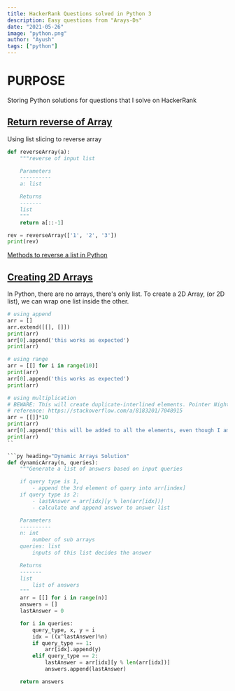 ```yaml
---
title: HackerRank Questions solved in Python 3
description: Easy questions from "Arays-Ds"
date: "2021-05-26"
image: "python.png"
author: "Ayush"
tags: ["python"]
---
```


# PURPOSE

Storing Python solutions for questions that I solve on HackerRank

## [Return reverse of Array](https://www.hackerrank.com/challenges/arrays-ds/problem)

Using list slicing to reverse array
```py
def reverseArray(a):
    """reverse of input list

    Parameters
    ----------
    a: list

    Returns
    -------
    list
    """
    return a[::-1]

rev = reverseArray(['1', '2', '3'])
print(rev)
```
[Methods to reverse a list in Python](https://www.geeksforgeeks.org/python-reversing-list/)

## [Creating 2D Arrays](https://www.hackerrank.com/challenges/dynamic-array/problem)

In Python, there are no arrays, there's only list.
To create a 2D Array, (or 2D list), we can wrap one list inside the other. 

```py heading="Creating 2D arrays"
# using append
arr = []
arr.extend([[], []])
print(arr)
arr[0].append('this works as expected')
print(arr)

# using range
arr = [[] for i in range(10)]
print(arr)
arr[0].append('this works as expected')
print(arr)

# using multiplication
# BEWARE: This will create duplicate-interlined elements. Pointer Nightmare intensifies.
# reference: https://stackoverflow.com/a/8183201/7048915
arr = [[]]*10
print(arr)
arr[0].append('this will be added to all the elements, even though I am specifying index 0')
print(arr)
``

```py heading="Dynamic Arrays Solution"
def dynamicArray(n, queries):
    """Generate a list of answers based on input queries

    if query type is 1,
        - append the 3rd element of query into arr[index]
    if query type is 2:
        - lastAnswer = arr[idx][y % len(arr[idx])]
        - calculate and append answer to answer list

    Parameters
    ----------
    n: int
        number of sub arrays
    queries: list
        inputs of this list decides the answer

    Returns
    -------
    list
        list of answers
    """
    arr = [[] for i in range(n)]
    answers = []
    lastAnswer = 0

    for i in queries:
        query_type, x, y = i
        idx = ((x^lastAnswer)%n)
        if query_type == 1:
            arr[idx].append(y)
        elif query_type == 2:
            lastAnswer = arr[idx][y % len(arr[idx])]
            answers.append(lastAnswer)

    return answers
```
